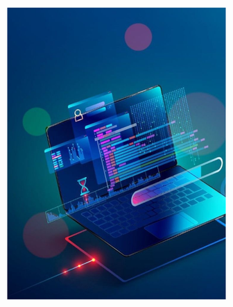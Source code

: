 ![Basic computer](https://raw.githubusercontent.com/najmajinow/NPO-Education/main/Basic%20computer.JPG)
